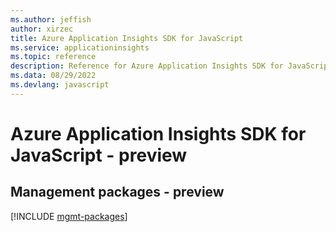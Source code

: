 ```yaml
---
ms.author: jeffish
author: xirzec
title: Azure Application Insights SDK for JavaScript
ms.service: applicationinsights
ms.topic: reference
description: Reference for Azure Application Insights SDK for JavaScript
ms.data: 08/29/2022
ms.devlang: javascript
---
```

# Azure Application Insights SDK for JavaScript - preview

## Management packages - preview
[!INCLUDE [mgmt-packages](application-insights-mgmt-index.md)]